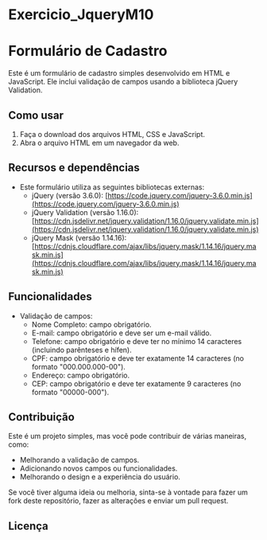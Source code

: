 # Exercicio_JqueryM10
# Formulário de Cadastro

Este é um formulário de cadastro simples desenvolvido em HTML e JavaScript. Ele inclui validação de campos usando a biblioteca jQuery Validation.

## Como usar

1. Faça o download dos arquivos HTML, CSS e JavaScript.
2. Abra o arquivo HTML em um navegador da web.

## Recursos e dependências

- Este formulário utiliza as seguintes bibliotecas externas:
  - jQuery (versão 3.6.0): [https://code.jquery.com/jquery-3.6.0.min.js](https://code.jquery.com/jquery-3.6.0.min.js)
  - jQuery Validation (versão 1.16.0): [https://cdn.jsdelivr.net/jquery.validation/1.16.0/jquery.validate.min.js](https://cdn.jsdelivr.net/jquery.validation/1.16.0/jquery.validate.min.js)
  - jQuery Mask (versão 1.14.16): [https://cdnjs.cloudflare.com/ajax/libs/jquery.mask/1.14.16/jquery.mask.min.js](https://cdnjs.cloudflare.com/ajax/libs/jquery.mask/1.14.16/jquery.mask.min.js)

## Funcionalidades

- Validação de campos:
  - Nome Completo: campo obrigatório.
  - E-mail: campo obrigatório e deve ser um e-mail válido.
  - Telefone: campo obrigatório e deve ter no mínimo 14 caracteres (incluindo parênteses e hífen).
  - CPF: campo obrigatório e deve ter exatamente 14 caracteres (no formato "000.000.000-00").
  - Endereço: campo obrigatório.
  - CEP: campo obrigatório e deve ter exatamente 9 caracteres (no formato "00000-000").

## Contribuição

Este é um projeto simples, mas você pode contribuir de várias maneiras, como:

- Melhorando a validação de campos.
- Adicionando novos campos ou funcionalidades.
- Melhorando o design e a experiência do usuário.

Se você tiver alguma ideia ou melhoria, sinta-se à vontade para fazer um fork deste repositório, fazer as alterações e enviar um pull request.

## Licença

